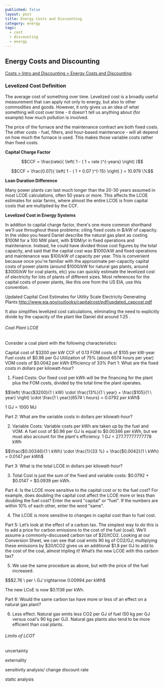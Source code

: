 ```yaml
---
published: false
layout: post
title: Energy Costs and Discounting
category: energy
tags:
  - cost
  - discounting
  - energy
---
```

## Energy Costs and Discounting

[Costs > Intro and Discounting > Energy Costs and Discounting](https://courses.edx.org/courses/course-v1:HarvardX+ENGSCI137x+2T2016/courseware/dc00e72596bb49b4ade23020b27b4be6/e67cb3dc47244211b627af4e0f459d3e/?child=first). 

### Levelized Cost Definition
The average cost of something over time.
Levelized cost is a broadly useful measurement that can apply not only to energy, but also to other commodities and goods. However, it only gives us an idea of what something will cost over time - it doesn't tell us anything about (for example) how much pollution is involved.



The price of the furnace and the maintenance contract are both fixed costs. The other costs - fuel, filters, and hour-based maintenance - will all depend on how much the furnace is used. This makes those variable costs rather than fixed costs.


**Capital Charge Factor**

$$CCF = \frac{rate}{ \left( 1 - ( 1 + rate )^{-years} \right) }$$


$$CCF = \frac{0.07}{ \left( 1 - ( 1 + 0.07 )^{-15} \right) } = 10.979 \%$$


**Loan Duration Difference**

Many power plants can last much longer than the 20-30 years assumed in most LCOE calculations, often 50 years or more. This affects the LCOE estimates for solar farms, where almost the entire LCOE is from capital costs that are multiplied by the CCF.

**Levelized Cost in Energy Systems**

In addition to capital charge factor, there's one more common shorthand we'll use throughout these problems: citing fixed costs in $/kW of capacity.  In the video you heard Daniel describe the natural gas plant as costing $100M for a 100 MW plant, with $10M/yr in fixed operations and maintenance.  Instead, he could have divided those cost figures by the total capacity, and said that the capital cost was $1000/kW and fixed operations and maintenance was $100/kW of capacity per year.  This is convenient because once you're familiar with the approximate per-capacity capital costs of power plants (around $1000/kW for natural gas plants, around $3000/kW for coal plants, etc) you can quickly estimate the levelized cost of electricity for lots of plants of different sizes.  Most references for the capital costs of power plants, like this one from the US EIA, use this convention.  

Updated Capital Cost Estimates
for Utility Scale Electricity
Generating Plants
http://www.eia.gov/outlooks/capitalcost/pdf/updated_capcost.pdf

It also simplifies levelized cost calculations, eliminating the need to explicitly divide by the capacity of the plant like Daniel did around 1:25 .  

###### Coal Plant LCOE

Consider a coal plant with the following characteristics:

Capital cost of $3200 per kW
CCF of 0.13
FOM costs of $105 per kW-year
Fuel costs of $0.96 per GJ
Utilization of 75% (about 6574 hours per year)
VOM costs of $0.0042 per kWh
Efficiency of 33%
Part 1: What are the fixed costs in dollars per kilowatt-hour?

1. Fixed Costs: Our fixed cost per kWh will be the financing for the plant plus the FOM costs, divided by the total time the plant operates.

$$\left( \frac{$3200}{1 \ kW} \cdot \frac{13\%}{1 \ year} + \frac{$105}{1 \ year} \right) \cdot \frac{1 \ year}{6574 \ hours} = $0.0792  \ per \ kWh$$

1 GJ = 1000 MJ

Part 2: What are the variable costs in dollars per kilowatt-hour?

2. Variable Costs: Variable costs per kWh are taken up by the fuel and VOM. A fuel cost of $0.96 per GJ is equal to $0.00346 per kWh, but we must also account for the plant's efficiency.
1 GJ = 277.77777777778 kWh

$$\frac{$0.00346}{1 \ kWh} \cdot \frac{1}{33 \%} + \frac{$0.0042}{1 \ kWh} = $0.0147 \ per \ kWh$$





Part 3: What is the total LCOE in dollars per kilowatt-hour?

3. Total Cost is just the sum of the fixed and variable costs: $0.0792 + $0.0147 = $0.0939 per kWh.


Part 4: Is the LCOE more sensitive to the capital cost or to the fuel cost? For example, does doubling the capital cost affect the LCOE more or less than doubling the fuel cost? Enter the word "capital" or "fuel". If the numbers are within 10% of each other, enter the word "same".


4. The LCOE is more sensitive to changes in capital cost than to fuel cost.



Part 5: Let’s look at the effect of a carbon tax. The simplest way to do this is to add a price for carbon emissions to the cost of the fuel (coal). We’ll assume a commonly-discussed carbon tax of $20/tCO2. Looking at our Conversion Sheet, we can see that coal emits 90 kg of CO2/GJ; multiplying these emissions by $20/tCO2 gives us an additional $1.8 per GJ to add to the cost of the coal, almost tripling it! What’s the new LCOE with this carbon tax?


5. We use the same procedure as above, but with the price of the fuel increased.


$$$2.76 \ per \ GJ \rightarrow  $0.00994 \ per \ kWh$$

The new LCoE is now $0.1136 per kWh.

Part 6: Would the same carbon tax have more or less of an effect on a natural gas plant? 


6. Less effect. Natural gas emits less CO2 per GJ of fuel (50 kg per GJ versus coal's 90 kg per GJ). Natural gas plants also tend to be more efficient than coal plants.

###### Limits of LCOT

uncertainty

externality 

sensitivity analysis/ change discount rate

static analysis





